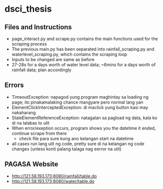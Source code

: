 # dsci_thesis

## Files and Instructions
* page_interact.py and scrape.py contains the main functions used for the scraping process
* The previous main.py has been separated into rainfall_scraping.py and waterlevel_scraping.py, which contains the scraping loop
* Inputs to be changed are same as before
* 27-28s for a days worth of water level data; ~6mins for a days worth of rainfall data; plan accordingly

## Errors
* TimeoutException: napagod yung program maghintay sa loading ng page; ito pinakamalaking chance mangyare pero normal lang yan
* ElementClickInterceptedException: di maclick yung button kasi may nakaharang
* StaleElementReferenceException: natagalan sa pagload ng data, kala ko di na lalabas to ulit
* When error/exeption occurs, program shows you the datetime it ended, continue scrape from there
  * check file para sure kung ano kelangan start na datetime
* all cases run lang ulit ng code, pretty sure di na kelangan ng code changes (unless konti palang talaga nag eerror na ulit)

## PAGASA Website
* http://121.58.193.173:8080/rainfall/table.do
* http://121.58.193.173:8080/water/table.do
